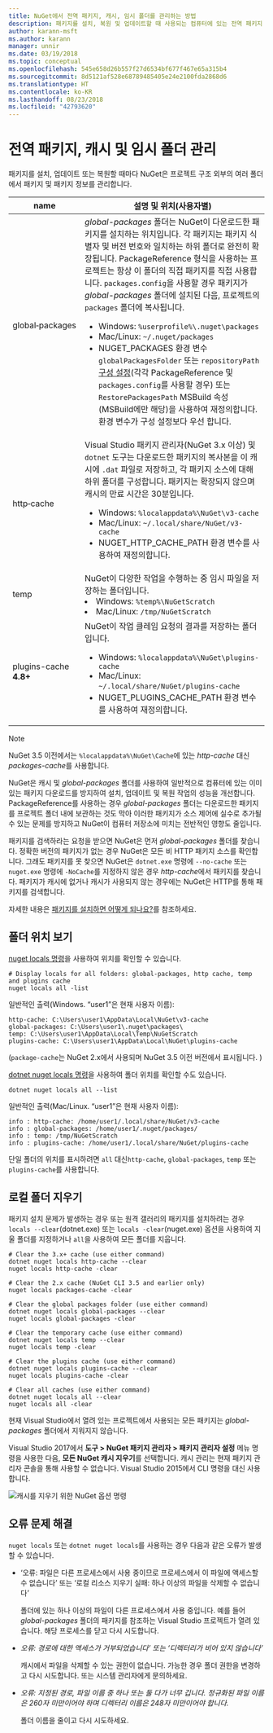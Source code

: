 ```yaml
---
title: NuGet에서 전역 패키지, 캐시, 임시 폴더를 관리하는 방법
description: 패키지를 설치, 복원 및 업데이트할 때 사용되는 컴퓨터에 있는 전역 패키지 설치 폴더, 패키지 캐시 및 임시 폴더를 관리하는 방법입니다.
author: karann-msft
ms.author: karann
manager: unnir
ms.date: 03/19/2018
ms.topic: conceptual
ms.openlocfilehash: 545e658d26b557f27d6534bf677f467e65a315b4
ms.sourcegitcommit: 8d5121af528e68789485405e24e2100fda2868d6
ms.translationtype: HT
ms.contentlocale: ko-KR
ms.lasthandoff: 08/23/2018
ms.locfileid: "42793620"
---
```

# <a name="managing-the-global-packages-cache-and-temp-folders"></a>전역 패키지, 캐시 및 임시 폴더 관리

패키지를 설치, 업데이트 또는 복원할 때마다 NuGet은 프로젝트 구조 외부의 여러 폴더에서 패키지 및 패키지 정보를 관리합니다.

| name | 설명 및 위치(사용자별)|
| --- | --- |
| global&#8209;packages | *global-packages* 폴더는 NuGet이 다운로드한 패키지를 설치하는 위치입니다. 각 패키지는 패키지 식별자 및 버전 번호와 일치하는 하위 폴더로 완전히 확장됩니다. PackageReference 형식을 사용하는 프로젝트는 항상 이 폴더의 직접 패키지를 직접 사용합니다. `packages.config`을 사용할 경우 패키지가 *global-packages* 폴더에 설치된 다음, 프로젝트의 `packages` 폴더에 복사됩니다.<br/><ul><li>Windows: `%userprofile%\.nuget\packages`</li><li>Mac/Linux: `~/.nuget/packages`</li><li>NUGET_PACKAGES 환경 변수 `globalPackagesFolder` 또는 `repositoryPath` [구성 설정](../reference/nuget-config-file.md#config-section)(각각 PackageReference 및 `packages.config`를 사용할 경우) 또는 `RestorePackagesPath` MSBuild 속성(MSBuild에만 해당)을 사용하여 재정의합니다. 환경 변수가 구성 설정보다 우선 합니다.</li></ul> |
| http&#8209;cache | Visual Studio 패키지 관리자(NuGet 3.x 이상) 및 `dotnet` 도구는 다운로드한 패키지의 복사본을 이 캐시에 `.dat` 파일로 저장하고, 각 패키지 소스에 대해 하위 폴더를 구성합니다. 패키지는 확장되지 않으며 캐시의 만료 시간은 30분입니다.<br/><ul><li>Windows: `%localappdata%\NuGet\v3-cache`</li><li>Mac/Linux: `~/.local/share/NuGet/v3-cache`</li><li>NUGET_HTTP_CACHE_PATH 환경 변수를 사용하여 재정의합니다.</li></ul> |
| temp | NuGet이 다양한 작업을 수행하는 중 임시 파일을 저장하는 폴더입니다.<br/><li>Windows: `%temp%\NuGetScratch`</li><li>Mac/Linux: `/tmp/NuGetScratch`</li></ul> |
| plugins-cache **4.8+** | NuGet이 작업 클레임 요청의 결과를 저장하는 폴더입니다.<br/><ul><li>Windows: `%localappdata%\NuGet\plugins-cache`</li><li>Mac/Linux: `~/.local/share/NuGet/plugins-cache`</li><li>NUGET_PLUGINS_CACHE_PATH 환경 변수를 사용하여 재정의합니다.</li></ul> |

> [!Note]
> NuGet 3.5 이전에서는 `%localappdata%\NuGet\Cache`에 있는 *http-cache* 대신 *packages-cache*를 사용합니다.

NuGet은 캐시 및 *global-packages* 폴더를 사용하여 일반적으로 컴퓨터에 있는 이미 있는 패키지 다운로드를 방지하여 설치, 업데이트 및 복원 작업의 성능을 개선합니다. PackageReference를 사용하는 경우 *global-packages* 폴더는 다운로드한 패키지를 프로젝트 폴더 내에 보관하는 것도 막아 이러한 패키지가 소스 제어에 실수로 추가될 수 있는 문제를 방지하고 NuGet이 컴퓨터 저장소에 미치는 전반적인 영향도 줄입니다.

패키지를 검색하라는 요청을 받으면 NuGet은 먼저 *global-packages* 폴더를 찾습니다. 정확한 버전의 패키지가 없는 경우 NuGet은 모든 비 HTTP 패키지 소스를 확인합니다. 그래도 패키지를 못 찾으면 NuGet은 `dotnet.exe` 명령에 `--no-cache` 또는 `nuget.exe` 명령에 `-NoCache`를 지정하지 않은 경우 *http-cache*에서 패키지를 찾습니다. 패키지가 캐시에 없거나 캐시가 사용되지 않는 경우에는 NuGet은 HTTP를 통해 패키지를 검색합니다.

자세한 내용은 [패키지를 설치하면 어떻게 되나요?](ways-to-install-a-package.md#what-happens-when-a-package-is-installed)를 참조하세요.

## <a name="viewing-folder-locations"></a>폴더 위치 보기

[nuget locals 명령](../tools/cli-ref-locals.md)을 사용하여 위치를 확인할 수 있습니다.

```cli
# Display locals for all folders: global-packages, http cache, temp and plugins cache
nuget locals all -list
```

일반적인 출력(Windows. “user1”은 현재 사용자 이름):

```output
http-cache: C:\Users\user1\AppData\Local\NuGet\v3-cache
global-packages: C:\Users\user1\.nuget\packages\
temp: C:\Users\user1\AppData\Local\Temp\NuGetScratch
plugins-cache: C:\Users\user1\AppData\Local\NuGet\plugins-cache
```

(`package-cache`는 NuGet 2.x에서 사용되며 NuGet 3.5 이전 버전에서 표시됩니다. )

[dotnet nuget locals 명령](/dotnet/core/tools/dotnet-nuget-locals)을 사용하여 폴더 위치를 확인할 수도 있습니다.

```cli
dotnet nuget locals all --list
```

일반적인 출력(Mac/Linux. “user1”은 현재 사용자 이름):

```output
info : http-cache: /home/user1/.local/share/NuGet/v3-cache
info : global-packages: /home/user1/.nuget/packages/
info : temp: /tmp/NuGetScratch
info : plugins-cache: /home/user1/.local/share/NuGet/plugins-cache
```

단일 폴더의 위치를 표시하려면 `all` 대신`http-cache`, `global-packages`, `temp` 또는 `plugins-cache`를 사용합니다.

## <a name="clearing-local-folders"></a>로컬 폴더 지우기

패키지 설치 문제가 발생하는 경우 또는 원격 갤러리의 패키지를 설치하려는 경우 `locals --clear`(dotnet.exe) 또는 `locals -clear`(nuget.exe) 옵션을 사용하여 지울 폴더를 지정하거나 `all`을 사용하여 모든 폴더를 지웁니다.

```cli
# Clear the 3.x+ cache (use either command)
dotnet nuget locals http-cache --clear
nuget locals http-cache -clear

# Clear the 2.x cache (NuGet CLI 3.5 and earlier only)
nuget locals packages-cache -clear

# Clear the global packages folder (use either command)
dotnet nuget locals global-packages --clear
nuget locals global-packages -clear

# Clear the temporary cache (use either command)
dotnet nuget locals temp --clear
nuget locals temp -clear

# Clear the plugins cache (use either command)
dotnet nuget locals plugins-cache --clear
nuget locals plugins-cache -clear

# Clear all caches (use either command)
dotnet nuget locals all --clear
nuget locals all -clear
```

현재 Visual Studio에서 열려 있는 프로젝트에서 사용되는 모든 패키지는 *global-packages* 폴더에서 지워지지 않습니다.

Visual Studio 2017에서 **도구 > NuGet 패키지 관리자 > 패키지 관리자 설정** 메뉴 명령을 사용한 다음, **모든 NuGet 캐시 지우기**를 선택합니다. 캐시 관리는 현재 패키지 관리자 콘솔을 통해 사용할 수 없습니다. Visual Studio 2015에서 CLI 명령을 대신 사용합니다.

![캐시를 지우기 위한 NuGet 옵션 명령](media/options-clear-caches.png)

## <a name="troubleshooting-errors"></a>오류 문제 해결

`nuget locals` 또는 `dotnet nuget locals`를 사용하는 경우 다음과 같은 오류가 발생할 수 있습니다.

- ‘오류: <package> 파일은 다른 프로세스에서 사용 중이므로 프로세스에서 이 파일에 액세스할 수 없습니다’ 또는 ‘로컬 리소스 지우기 실패: 하나 이상의 파일을 삭제할 수 없습니다’

    폴더에 있는 하나 이상의 파일이 다른 프로세스에서 사용 중입니다. 예를 들어 *global-packages* 폴더의 패키지를 참조하는 Visual Studio 프로젝트가 열려 있습니다. 해당 프로세스를 닫고 다시 시도합니다.

- *오류: <path> 경로에 대한 액세스가 거부되었습니다’ 또는 ‘디렉터리가 비어 있지 않습니다’*

    캐시에서 파일을 삭제할 수 있는 권한이 없습니다. 가능한 경우 폴더 권한을 변경하고 다시 시도합니다. 또는 시스템 관리자에게 문의하세요.

- *오류: 지정된 경로, 파일 이름 중 하나 또는 둘 다가 너무 깁니다. 정규화된 파일 이름은 260자 미만이어야 하며 디렉터리 이름은 248자 미만이어야 합니다.*

    폴더 이름을 줄이고 다시 시도하세요.
